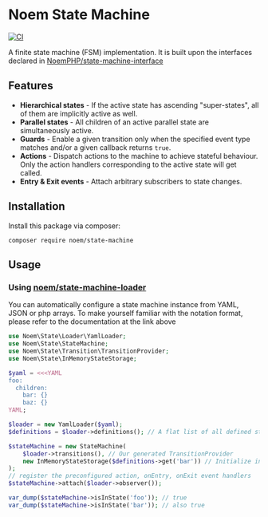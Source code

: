 # Noem State Machine

[![CI](https://github.com/NoemPHP/state-machine/actions/workflows/ci.yml/badge.svg)](https://github.com/NoemPHP/state-machine/actions/workflows/ci.yml)

A finite state machine (FSM) implementation. It is built upon the interfaces declared
in [NoemPHP/state-machine-interface](https://noemphp.github.io/state-machine-interface)

## Features

* **Hierarchical states** - If the active state has ascending "super-states", all of them are implicitly active as well.
* **Parallel states** - All children of an active parallel state are simultaneously active.
* **Guards** - Enable a given transition only when the specified event type matches and/or a given callback returns `true`.
* **Actions** - Dispatch actions to the machine to achieve stateful behaviour. Only the action handlers corresponding to
  the active state will get called.
* **Entry & Exit events** - Attach arbitrary subscribers to state changes.

## Installation

Install this package via composer:

`composer require noem/state-machine`

## Usage

### Using [noem/state-machine-loader](https://noemphp.github.io/state-machine-loader)

You can automatically configure a state machine instance from YAML, JSON or php arrays. To make yourself familiar with
the notation format, please refer to the documentation at the link above

```php
use Noem\State\Loader\YamlLoader;
use Noem\State\StateMachine;
use Noem\State\Transition\TransitionProvider;
use Noem\State\InMemoryStateStorage;

$yaml = <<<YAML
foo: 
  children:
    bar: {}
    baz: {}
YAML;

$loader = new YamlLoader($yaml);
$definitions = $loader->definitions(); // A flat list of all defined states

$stateMachine = new StateMachine(
    $loader->transitions(), // Our generated TransitionProvider
    new InMemoryStateStorage($definitions->get('bar')) // Initialize in the 'bar' state
);
// register the preconfigured action, onEntry, onExit event handlers
$stateMachine->attach($loader->observer());

var_dump($stateMachine->isInState('foo')); // true
var_dump($stateMachine->isInState('bar')); // also true
```
